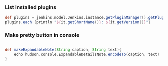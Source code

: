 

### List installed plugins
```groovy
def plugins = jenkins.model.Jenkins.instance.getPluginManager().getPlugins() 
plugins.each {println "${it.getShortName()}: ${it.getVersion()}"}
```


### Make pretty button in console
```groovy

def makeExpandableNote(String caption, String text){
    echo hudson.console.ExpandableDetailsNote.encodeTo(caption, text)
}
```
